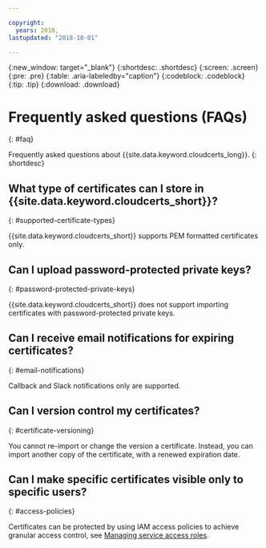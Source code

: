 ```yaml
---

copyright:
  years: 2018,
lastupdated: "2018-10-01"

---
```


{:new_window: target="_blank"}
{:shortdesc: .shortdesc}
{:screen: .screen}
{:pre: .pre}
{:table: .aria-labeledby="caption"}
{:codeblock: .codeblock}
{:tip: .tip}
{:download: .download}

# Frequently asked questions (FAQs)
{: #faq}

Frequently asked questions about {{site.data.keyword.cloudcerts_long}}.
{: shortdesc}

## What type of certificates can I store in {{site.data.keyword.cloudcerts_short}}?
{: #supported-certificate-types}

{{site.data.keyword.cloudcerts_short}} supports PEM formatted certificates only.

## Can I upload password-protected private keys?
{: #password-protected-private-keys}

{{site.data.keyword.cloudcerts_short}} does not support importing certificates with password-protected private keys.

## Can I receive email notifications for expiring certificates?
{: #email-notifications}

Callback and Slack notifications only are supported.

## Can I version control my certificates?
{: #certificate-versioning}

You cannot re-import or change the version a certificate. Instead, you can import another copy of the certificate, with a renewed expiration date.

## Can I make specific certificates visible only to specific users?
{: #access-policies}

Certificates can be protected by using IAM access policies to achieve granular access control, see [Managing service access roles](access-management.html).
